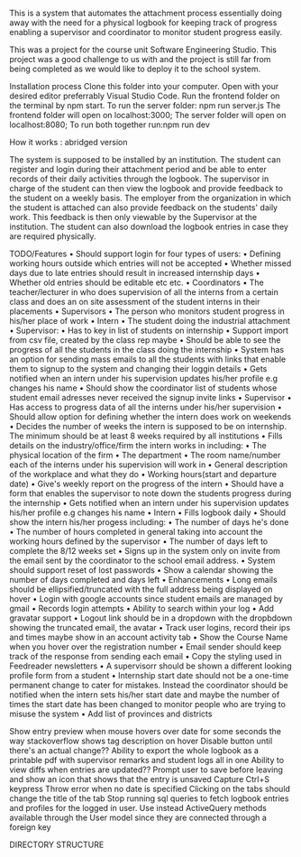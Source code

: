 This is a system that automates the attachment process essentially doing away with the need for a physical logbook for keeping track of progress enabling a supervisor and coordinator to monitor student progress easily.

This was a project for the course unit Software Engineering Studio. This project was a good challenge to us with and the project is still far from being completed as we would like to deploy it to the school system.

Installation process
Clone this folder into your computer.
Open with your desired editor preferrably Visual Studio Code.
Run the frontend folder on the terminal by npm start.
To run the server folder: npm run server.js
The frontend folder will open on localhost:3000;
The server folder will open on localhost:8080;
To run both together run:npm run dev


How it works : abridged version

The system is supposed to be installed  by an institution. 
The student can register and login during their attachment period and be able to enter records of their daily activities through the logbook. The supervisor in charge of the student can then view the logbook and provide feedback to the student on a weekly basis. The employer from the organization in which the student is attached can also provide feedback on the students' daily work. This feedback is then only viewable by the Supervisor at the institution. The student can also download the logbook entries in case they are required physically.

TODO/Features
•	Should support login for four types of users:
•	Defining working hours outside which entries will not be accepted
•	Whether missed days due to late entries should result in increased internship days
•	Whether old entries should be editable etc etc.
•	Coordinators
•	The teacher/lecturer in who does supervision of all the interns from a certain class and does an on site assessment of the student interns in their placements
•	Supervisors
•	The person who monitors student progress in his/her place of work
•	Intern
•	The student doing the industrial attachment
•	Supervisor:
•	Has to key in list of students on internship
•	Support import from csv file, created by the class rep maybe
•	Should be able to see the progress of all the students in the class doing the internship
•	System has an option for sending mass emails to all the students with links that enable them to signup to the system and changing their loggin details
•	Gets notified when an intern under his supervision updates his/her profile e.g changes his name
•	Should show the coordinator list of students whose student email adresses never received the signup invite links
•	Supervisor
•	Has access to progress data of all the interns under his/her supervision
•	Should allow option for defining whether the intern does work on weekends
•	Decides the number of weeks the intern is supposed to be on internship. The minimum should be at least 8 weeks required by all institutions
•	Fills details on the industry/office/firm the intern works in including:
•	The physical location of the firm
•	The department
•	The room name/number each of the interns under his supervision will work in
•	General description of the workplace and what they do
•	Working hours(start and departure date)
•	Give's weekly report on the progress of the intern
•	Should have a form that enables the supervisor to note down the students progress during the internship
•	Gets notified when an intern under his supervision updates his/her profile e.g changes his name
•	Intern
•	Fills logbook daily
•	Should show the intern his/her progess including:
•	The number of days he's done
•	The number of hours completed in general taking into account the working hours defined by the supervisor
•	The number of days left to complete the 8/12 weeks set
•	Signs up in the system only on invite from the email sent by the coordinator to the school email address.
•	System should support reset of lost passwords
•	Show a calendar showing the number of days completed and days left
•	Enhancements
•	Long emails should be ellipsified/truncated with the full address being displayed on hover
•	Login with google accounts since student emails are managed by gmail
•	Records login attempts
•	Ability to search within your log
•	Add gravatar support
•	Logout link should be in a dropdown with the dropbdown showing the truncated email, the avatar
•	Track user logins, record their ips and times maybe show in an account activity tab
•	Show the Course Name when you hover over the registration number
•	Email sender should keep track of the response from sending each email
•	Copy the styling used in Feedreader newsletters
•	A supervisorr should be shown a different looking profile form from a student
•	Internship start date should not be a one-time permanent change to cater for mistakes. Instead the coordinator should be notified when the intern sets his/her start date and maybe the number of times the start date has been changed to monitor people who are trying to misuse the system
•	Add list of provinces and districts

Show entry preview when mouse hovers over date for some seconds the way stackoverflow shows tag description on hover
Disable button until there's an actual change??
Ability to export the whole logbook as a printable pdf with supervisor remarks and student logs all in one
Ability to view diffs when entries are updated??
Prompt user to save before leaving and show an icon that shows that the entry is unsaved
Capture Ctrl+S keypress
Throw error when no date is specified
Clicking on the tabs should change the title of the tab
Stop running sql queries to fetch logbook entries and profiles for the logged in user. Use instead ActiveQuery methods available through the User model since they are connected through a foreign key

DIRECTORY STRUCTURE


